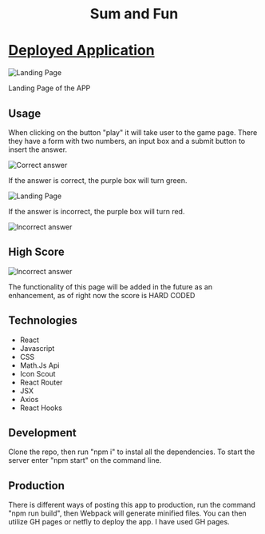 <h1 style="text-align:center">Sum and Fun </h1>


# [Deployed Application](https://statuesque-syrniki-3c3795.netlify.app/)

![Landing Page](https://github.com/geicibarham/Sum-Fun/blob/main/src/assets/images/screenshots/landing.png)
<p> Landing Page of the APP </p>


<h2> Usage </h2>

<p>When clicking on the button "play" it will take user to the game page. There they have a form with two numbers, an input box and a submit button to insert the answer.</p>

![Correct answer](https://github.com/geicibarham/Sum-Fun/blob/main/src/assets/images/screenshots/initialgame.png)

<p>If the answer is correct, the purple box will turn green.</p>

![Landing Page](https://github.com/geicibarham/Sum-Fun/blob/main/src/assets/images/screenshots/correct.png)

<p>If the answer is incorrect, the purple box will turn red. </p>

![Incorrect answer](https://github.com/geicibarham/Sum-Fun/blob/main/src/assets/images/screenshots/incorrect.png)



<h2>High Score </h2>

![Incorrect answer](https://github.com/geicibarham/Sum-Fun/blob/main/src/assets/images/screenshots/score.png)
<p>The functionality of this page will be added in the future as an enhancement, as of right now the score is HARD CODED</p>

<h2>Technologies</h2>
<ul>
<li>React</li>
<li>Javascript</li>
<li>CSS</li>
<li>Math.Js Api</li>
<li>Icon Scout</li>
<li>React Router</li>
<li>JSX</li>
<li>Axios</li>
<li>React Hooks</li>
</ul>

<h2>Development</h2>

<p>Clone the repo, then run "npm i" to instal all the dependencies. To start the server enter "npm start" on the command line.</p>

<h2>Production</h2>

<p>There is different ways of posting this app to production, run the command "npm run build", then Webpack will generate minified files. You can then utilize GH pages or netfly to deploy the app. I have used GH pages.</p>




